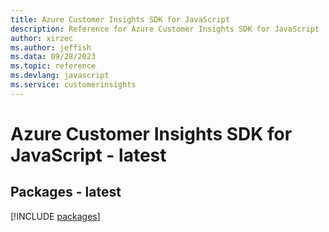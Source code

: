 ```yaml
---
title: Azure Customer Insights SDK for JavaScript
description: Reference for Azure Customer Insights SDK for JavaScript
author: xirzec
ms.author: jeffish
ms.data: 09/28/2023
ms.topic: reference
ms.devlang: javascript
ms.service: customerinsights
---
```

# Azure Customer Insights SDK for JavaScript - latest
## Packages - latest
[!INCLUDE [packages](customer-insights-index.md)]